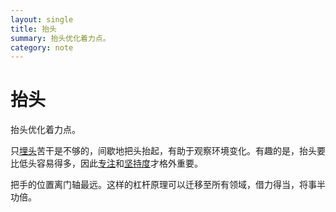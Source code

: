 ```yaml
---
layout: single
title: 抬头
summary: 抬头优化着力点。
category: note
---
```


# 抬头

抬头优化着力点。

只[埋头](/note/immerge.html)苦干是不够的，间歇地把头抬起，有助于观察环境变化。有趣的是，抬头要比低头容易得多，因此[专注](/note/focus.html)和[坚持度](/note/interest.html)才格外重要。

把手的位置离门轴最远。这样的杠杆原理可以迁移至所有领域，借力得当，将事半功倍。
